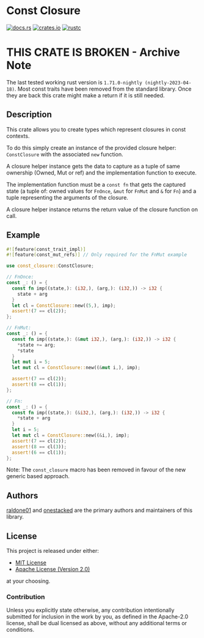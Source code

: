 # Const Closure

[![docs.rs](https://docs.rs/const_closure/badge.svg)](https://docs.rs/const_closure)
[![crates.io](https://img.shields.io/crates/v/const_closure.svg)](https://crates.io/crates/const_closure)
[![rustc](https://img.shields.io/badge/rustc-nightly-lightgrey)](https://doc.rust-lang.org/nightly/std/)

<!-- The rest of this section comes straight from the crate docs from the source. -->

# THIS CRATE IS BROKEN - Archive Note

The last tested working rust version is `1.71.0-nightly (nightly-2023-04-18)`.
Most const traits have been removed from the standard library.
Once they are back this crate might make a return if it is still needed.

## Description

This crate allows you to create types which represent closures in const contexts.

To do this simply create an instance of the provided closure helper: `ConstClosure`
with the associated `new` function.

A closure helper instance gets the data to capture as a tuple of same ownership (Owned, Mut or ref) and the implementation function to execute.

The implementation function must be a `const fn` that gets the captured state (a tuple of: owned values for `FnOnce`, `&mut` for `FnMut` and `&` for `Fn`)
and a tuple representing the arguments of the closure.

A closure helper instance returns the return value of the closure function on call.

## Example
```rust
#![feature(const_trait_impl)]
#![feature(const_mut_refs)] // Only required for the FnMut example

use const_closure::ConstClosure;

// FnOnce:
const _: () = {
  const fn imp((state,): (i32,), (arg,): (i32,)) -> i32 {
    state + arg
  }
  let cl = ConstClosure::new((5,), imp);
  assert!(7 == cl(2));
};

// FnMut:
const _: () = {
  const fn imp((state,): (&mut i32,), (arg,): (i32,)) -> i32 {
    *state += arg;
    *state
  }
  let mut i = 5;
  let mut cl = ConstClosure::new((&mut i,), imp);

  assert!(7 == cl(2));
  assert!(8 == cl(1));
};

// Fn:
const _: () = {
  const fn imp((state,): (&i32,), (arg,): (i32,)) -> i32 {
    *state + arg
  }
  let i = 5;
  let mut cl = ConstClosure::new((&i,), imp);
  assert!(7 == cl(2));
  assert!(8 == cl(3));
  assert!(6 == cl(1));
};
```

Note: The `const_closure` macro has been removed in favour of the new generic based approach.

Authors
-------

[raldone01](https://github.com/raldone01) and [onestacked](https://github.com/chriss0612) are the primary authors and maintainers of this library.

License
-------

This project is released under either:

- [MIT License](https://github.com/ink-feather-org/const_closure_rs/blob/master/LICENSE-MIT)
- [Apache License (Version 2.0)](https://github.com/ink-feather-org/const_closure_rs/blob/master/LICENSE-APACHE)

at your choosing.

### Contribution

Unless you explicitly state otherwise, any contribution intentionally
submitted for inclusion in the work by you, as defined in the Apache-2.0
license, shall be dual licensed as above, without any additional terms or
conditions.

